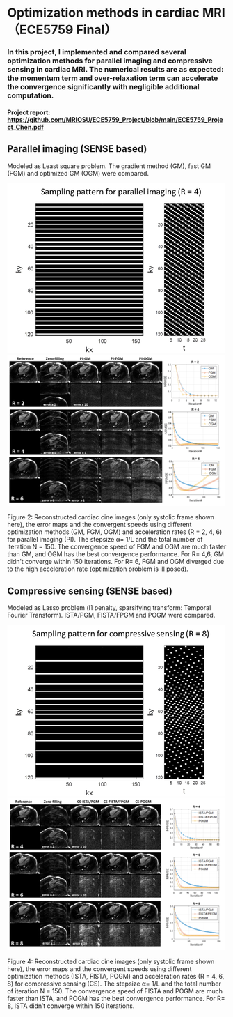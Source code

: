 # Optimization methods in cardiac MRI （ECE5759 Final）
### In this project, I implemented and compared several optimization methods for parallel imaging and compressive sensing in cardiac MRI. The numerical results are as expected: the momentum term and over-relaxation term can accelerate the convergence significantly with negligible additional computation.

#### Project report: https://github.com/MRIOSU/ECE5759_Project/blob/main/ECE5759_Project_Chen.pdf
## Parallel imaging (SENSE based)
Modeled as Least square problem. The gradient method (GM), fast GM (FGM) and optimized GM (OGM) were compared.

<img src="https://github.com/MRIOSU/ECE5759_Project/blob/main/Results/unifrom_samp.png" width="500">

<img src="https://github.com/MRIOSU/ECE5759_Project/blob/main/Results/PI_results.png" width="500">

Figure 2: Reconstructed cardiac cine images (only systolic frame shown here), the error maps and the convergent speeds using different optimization methods (GM, FGM, OGM) and acceleration rates (R = 2, 4, 6) for parallel imaging (PI). The stepsize α= 1/L and the total number of iteration N =  150.  The convergence speed of FGM and OGM are much faster than GM, and OGM has the best convergence performance. For R= 4,6, GM didn’t converge within 150 iterations. For R= 6, FGM and OGM diverged due to the high acceleration rate (optimization problem is ill posed).
## Compressive sensing (SENSE based)
Modeled as Lasso problem (l1 penalty, sparsifying transform: Temporal Fourier Transform). ISTA/PGM, FISTA/FPGM and POGM were compared.

<img src="https://github.com/MRIOSU/ECE5759_Project/blob/main/Results/random_samp.png" width="500">

<img src="https://github.com/MRIOSU/ECE5759_Project/blob/main/Results/CS_resluts.png" width="500">

Figure 4: Reconstructed cardiac cine images (only systolic frame shown here), the error maps and the convergent speeds using different optimization methods (ISTA, FISTA, POGM) and acceleration rates (R = 4, 6, 8) for compressive sensing (CS). The stepsize α= 1/L and the total number of iteration N = 150. The convergence speed of FISTA and POGM are much faster than ISTA, and POGM has the best convergence performance. For R= 8, ISTA didn’t converge within 150 iterations.
